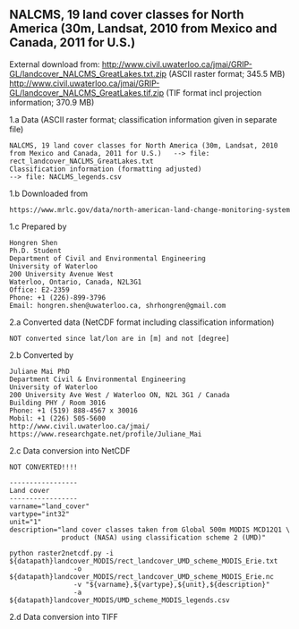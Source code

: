 ## NALCMS, 19 land cover classes for North America (30m, Landsat, 2010 from Mexico and Canada, 2011 for U.S.)

External download from:
http://www.civil.uwaterloo.ca/jmai/GRIP-GL/landcover_NALCMS_GreatLakes.txt.zip (ASCII raster format; 345.5 MB)
http://www.civil.uwaterloo.ca/jmai/GRIP-GL/landcover_NALCMS_GreatLakes.tif.zip (TIF format incl projection information; 370.9 MB)

1.a Data (ASCII raster format; classification information given in separate file)

    NALCMS, 19 land cover classes for North America (30m, Landsat, 2010 from Mexico and Canada, 2011 for U.S.)   --> file: rect_landcover_NACLMS_GreatLakes.txt
    Classification information (formatting adjusted)                                            --> file: NACLMS_legends.csv

1.b Downloaded from

	https://www.mrlc.gov/data/north-american-land-change-monitoring-system

1.c Prepared by

    Hongren Shen 
    Ph.D. Student
    Department of Civil and Environmental Engineering 
    University of Waterloo 
    200 University Avenue West 
    Waterloo, Ontario, Canada, N2L3G1 
    Office: E2-2359
    Phone: +1 (226)-899-3796 
    Email: hongren.shen@uwaterloo.ca, shrhongren@gmail.com

2.a Converted data (NetCDF format including classification information)

    NOT converted since lat/lon are in [m] and not [degree]

2.b Converted by

    Juliane Mai PhD
    Department Civil & Environmental Engineering
    University of Waterloo
    200 University Ave West / Waterloo ON, N2L 3G1 / Canada
    Building PHY / Room 3016
    Phone: +1 (519) 888-4567 x 30016
    Mobil: +1 (226) 505-5600
    http://www.civil.uwaterloo.ca/jmai/
    https://www.researchgate.net/profile/Juliane_Mai

2.c Data conversion into NetCDF

	NOT CONVERTED!!!!

    -----------------
    Land cover
    -----------------
    varname="land_cover"
    vartype="int32"
    unit="1"
    description="land cover classes taken from Global 500m MODIS MCD12Q1 \
                 product (NASA) using classification scheme 2 (UMD)"

    python raster2netcdf.py -i ${datapath}landcover_MODIS/rect_landcover_UMD_scheme_MODIS_Erie.txt
			        -o ${datapath}landcover_MODIS/rect_landcover_UMD_scheme_MODIS_Erie.nc
			        -v "${varname},${vartype},${unit},${description}"
			        -a ${datapath}landcover_MODIS/UMD_scheme_MODIS_legends.csv

2.d Data conversion into TIFF
